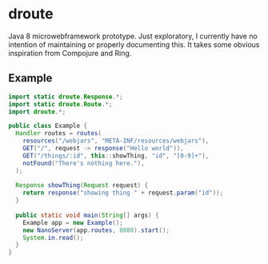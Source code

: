 droute
======

Java 8 microwebframework prototype.  Just exploratory, I currently have no intention of maintaining
or properly documenting this.  It takes some obvious inspiration from Compojure and Ring.

Example
-------

```java
import static droute.Response.*;
import static droute.Route.*;
import droute.*;

public class Example {
  Handler routes = routes(
    resources("/webjars", "META-INF/resources/webjars"),
    GET("/", request -> response("Hello world")),
    GET("/things/:id", this::showThing, "id", "[0-9]+"),
    notFound("There's nothing here."),
  );
  
  Response showThing(Request request) {
    return response("showing thing " + request.param("id"));
  }
  
  public static void main(String[] args) {
    Example app = new Example();
    new NanoServer(app.routes, 8080).start();
    System.in.read();
  }
}
```
